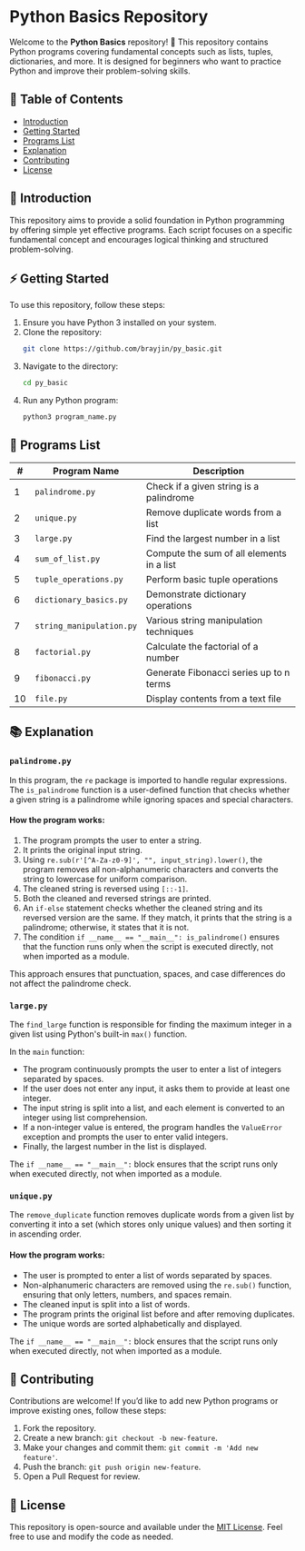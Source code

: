 # Python Basics Repository

Welcome to the **Python Basics** repository! 🚀 This repository contains Python programs covering fundamental concepts such as lists, tuples, dictionaries, and more. It is designed for beginners who want to practice Python and improve their problem-solving skills.

## 📌 Table of Contents

- [Introduction](#introduction)
- [Getting Started](#getting-started)
- [Programs List](#programs-list)
- [Explanation](#explanation)
- [Contributing](#contributing)
- [License](#license)

## 📖 Introduction

This repository aims to provide a solid foundation in Python programming by offering simple yet effective programs. Each script focuses on a specific fundamental concept and encourages logical thinking and structured problem-solving.

## ⚡ Getting Started

To use this repository, follow these steps:

1. Ensure you have Python 3 installed on your system.
2. Clone the repository:
   ```bash
   git clone https://github.com/brayjin/py_basic.git
   ```
3. Navigate to the directory:
   ```bash
   cd py_basic
   ```
4. Run any Python program:
   ```bash
   python3 program_name.py
   ```

## 📝 Programs List

| #  | Program Name             | Description                               |
| -- | ------------------------ | ----------------------------------------- |
| 1  | `palindrome.py`          | Check if a given string is a palindrome   |
| 2  | `unique.py`              | Remove duplicate words from a list        |
| 3  | `large.py`               | Find the largest number in a list         |
| 4  | `sum_of_list.py`         | Compute the sum of all elements in a list |
| 5  | `tuple_operations.py`    | Perform basic tuple operations            |
| 6  | `dictionary_basics.py`   | Demonstrate dictionary operations         |
| 7  | `string_manipulation.py` | Various string manipulation techniques    |
| 8  | `factorial.py`           | Calculate the factorial of a number       |
| 9  | `fibonacci.py`           | Generate Fibonacci series up to n terms   |
| 10 | `file.py`                | Display contents from a text file         |

## 📚 Explanation

### `palindrome.py`
In this program, the `re` package is imported to handle regular expressions. The `is_palindrome` function is a user-defined function that checks whether a given string is a palindrome while ignoring spaces and special characters.

#### **How the program works:**
1. The program prompts the user to enter a string.
2. It prints the original input string.
3. Using `re.sub(r'[^A-Za-z0-9]', "", input_string).lower()`, the program removes all non-alphanumeric characters and converts the string to lowercase for uniform comparison.
4. The cleaned string is reversed using `[::-1]`.
5. Both the cleaned and reversed strings are printed.
6. An `if-else` statement checks whether the cleaned string and its reversed version are the same. If they match, it prints that the string is a palindrome; otherwise, it states that it is not.
7. The condition `if __name__ == "__main__": is_palindrome()` ensures that the function runs only when the script is executed directly, not when imported as a module.

This approach ensures that punctuation, spaces, and case differences do not affect the palindrome check.

### `large.py`
The `find_large` function is responsible for finding the maximum integer in a given list using Python's built-in `max()` function.

In the `main` function:

- The program continuously prompts the user to enter a list of integers separated by spaces.
- If the user does not enter any input, it asks them to provide at least one integer.
- The input string is split into a list, and each element is converted to an integer using list comprehension.
- If a non-integer value is entered, the program handles the `ValueError` exception and prompts the user to enter valid integers.
- Finally, the largest number in the list is displayed.

The `if __name__ == "__main__":` block ensures that the script runs only when executed directly, not when imported as a module.

### `unique.py`
The `remove_duplicate` function removes duplicate words from a given list by converting it into a set (which stores only unique values) and then sorting it in ascending order.

#### **How the program works:**
- The user is prompted to enter a list of words separated by spaces.
- Non-alphanumeric characters are removed using the `re.sub()` function, ensuring that only letters, numbers, and spaces remain.
- The cleaned input is split into a list of words.
- The program prints the original list before and after removing duplicates.
- The unique words are sorted alphabetically and displayed.

The `if __name__ == "__main__":` block ensures that the script runs only when executed directly, not when imported as a module.

## 🤝 Contributing

Contributions are welcome! If you’d like to add new Python programs or improve existing ones, follow these steps:

1. Fork the repository.
2. Create a new branch: `git checkout -b new-feature`.
3. Make your changes and commit them: `git commit -m 'Add new feature'`.
4. Push the branch: `git push origin new-feature`.
5. Open a Pull Request for review.

## 📜 License

This repository is open-source and available under the [MIT License](LICENSE). Feel free to use and modify the code as needed.